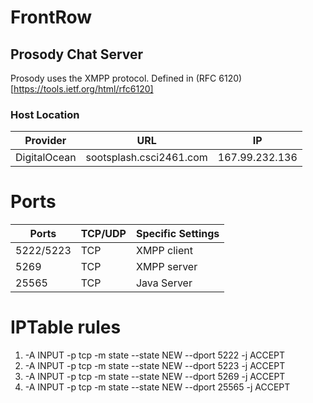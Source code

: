 # FrontRow
## Prosody Chat Server

Prosody uses the XMPP protocol. Defined in (RFC 6120)[https://tools.ietf.org/html/rfc6120] 

### Host Location

| Provider      | URL                     | IP             |
| ------------- |-------------------------| ---------------|
| DigitalOcean  | sootsplash.csci2461.com | 167.99.232.136 |

# Ports

| Ports            | TCP/UDP                  |         Specific Settings                |
| ---------------  | ------------------------ | ---------------------------------------- | 
| 5222/5223        | TCP                      | XMPP client                              |
| 5269             | TCP                      | XMPP server                              |
| 25565            | TCP                      | Java Server                   

# IPTable rules
1. -A INPUT -p tcp -m state --state NEW --dport 5222 -j ACCEPT
2. -A INPUT -p tcp -m state --state NEW --dport 5223 -j ACCEPT
3. -A INPUT -p tcp -m state --state NEW --dport 5269 -j ACCEPT
4. -A INPUT -p tcp -m state --state NEW --dport 25565 -j ACCEPT
